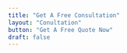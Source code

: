```yaml
---
title: "Get A Free Consultation"
layout: "Conultation"
button: "Get A Free Quote Now"
draft: false
---
```

